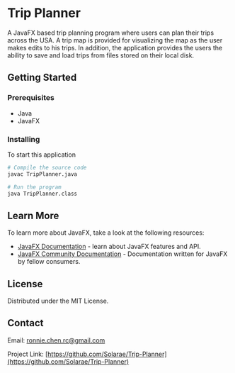 # Trip Planner

A JavaFX based trip planning program where users can plan their trips across the USA. A trip map is provided for visualizing the map as the user makes edits to his trips. In addition, the application provides the users the ability to save and load trips from files stored on their local disk.

## Getting Started

### Prerequisites

- Java
- JavaFX

### Installing

To start this application
```bash
# Compile the source code
javac TripPlanner.java

# Run the program
java TripPlanner.class
```

## Learn More

To learn more about JavaFX, take a look at the following resources:

- [JavaFX Documentation](https://openjfx.io/javadoc/17/) - learn about JavaFX features and API.
- [JavaFX Community Documentation](https://fxdocs.github.io/docs/html5/) - Documentation written for JavaFX by fellow consumers.

## License

Distributed under the MIT License.

## Contact

Email: [ronnie.chen.rc@gmail.com](ronnie.chen.rc@gmail.com)

Project Link: [https://github.com/Solarae/Trip-Planner](https://github.com/Solarae/Trip-Planner)


